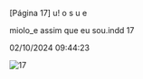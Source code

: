 [Página 17]
u!
o
s
u
e

miolo_e assim que eu sou.indd 17

02/10/2024 09:44:23

![17](./img/page_17-01.jpg)
